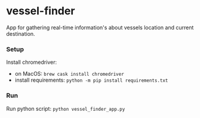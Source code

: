 # vessel-finder

App for gathering real-time information's about vessels location and current destination.

### Setup
Install chromedriver: 
- on MacOS: `brew cask install chromedriver`
- install requirements: `python -m pip install requirements.txt`
### Run
Run python script: 
`python vessel_finder_app.py`